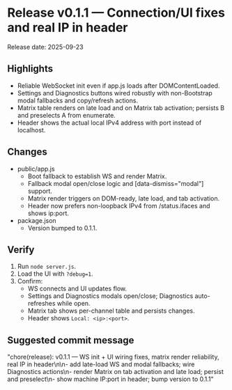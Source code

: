 # Release v0.1.1 — Connection/UI fixes and real IP in header

Release date: 2025-09-23

## Highlights

- Reliable WebSocket init even if app.js loads after DOMContentLoaded.
- Settings and Diagnostics buttons wired robustly with non-Bootstrap modal fallbacks and copy/refresh actions.
- Matrix table renders on late load and on Matrix tab activation; persists B and preselects A from enumerate.
- Header shows the actual local IPv4 address with port instead of localhost.

## Changes

- public/app.js
  - Boot fallback to establish WS and render Matrix.
  - Fallback modal open/close logic and [data-dismiss="modal"] support.
  - Matrix render triggers on DOM-ready, late load, and tab activation.
  - Header now prefers non-loopback IPv4 from /status.ifaces and shows ip:port.
- package.json
  - Version bumped to 0.1.1.

## Verify

1. Run `node server.js`.
2. Load the UI with `?debug=1`.
3. Confirm:
   - WS connects and UI updates flow.
   - Settings and Diagnostics modals open/close; Diagnostics auto-refreshes while open.
   - Matrix tab shows per-channel table and persists changes.
   - Header shows `Local: <ip>:<port>`.

## Suggested commit message

"chore(release): v0.1.1 — WS init + UI wiring fixes, matrix render reliability, real IP in header\n\n- add late-load WS and modal fallbacks; wire Diagnostics actions\n- render Matrix on tab activation and late load; persist and preselect\n- show machine IP:port in header; bump version to 0.1.1"
